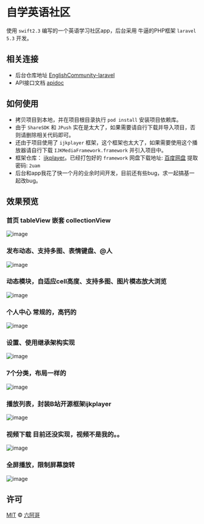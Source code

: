 # 自学英语社区

使用 `swift2.3` 编写的一个英语学习社区app，后台采用 牛逼的PHP框架 `laravel 5.3` 开发。

## 相关连接

- 后台仓库地址 [EnglishCommunity-laravel](https://github.com/6ag/EnglishCommunity-laravel) 
- API接口文档 [apidoc](http://english.6ag.cn/apidoc/) 

## 如何使用

- 拷贝项目到本地，并在项目根目录执行 `pod install` 安装项目依赖库。
- 由于 `ShareSDK` 和 `JPush` 实在是太大了，如果需要请自行下载并导入项目，否则请删除相关代码即可。 
- 还由于项目使用了 `ijkplayer` 框架，这个框架也太大了，如果需要使用这个播放器请自行下载 `IJKMediaFramework.framework` 并引入项目中。
- 框架仓库： [ijkplayer](https://github.com/Bilibili/ijkplayer)。已经打包好的 `framework` 网盘下载地址: [百度网盘](https://pan.baidu.com/s/1jInVYke) 提取密码: `2uam`
- 后台和app我花了快一个月的业余时间开发，目前还有些bug，求一起搞基一起改bug。

## 效果预览

### 首页 tableView 嵌套 collectionView

![image](https://github.com/6ag/EnglishCommunity-swift/blob/master/Show/home.PNG)

### 发布动态、支持多图、表情键盘、@人

![image](https://github.com/6ag/EnglishCommunity-swift/blob/master/Show/publish.PNG)

### 动态模块，自适应cell高度、支持多图、图片模态放大浏览

![image](https://github.com/6ag/EnglishCommunity-swift/blob/master/Show/tweet.PNG)

### 个人中心 常规的，高钙的

![image](https://github.com/6ag/EnglishCommunity-swift/blob/master/Show/profile.PNG)

### 设置、使用继承架构实现

![image](https://github.com/6ag/EnglishCommunity-swift/blob/master/Show/setting.PNG)

### 7个分类，布局一样的

![image](https://github.com/6ag/EnglishCommunity-swift/blob/master/Show/category.PNG)

### 播放列表，封装B站开源框架ijkplayer

![image](https://github.com/6ag/EnglishCommunity-swift/blob/master/Show/playlist.PNG)

### 视频下载 目前还没实现，视频不是我的。。

![image](https://github.com/6ag/EnglishCommunity-swift/blob/master/Show/download.PNG)

### 全屏播放，限制屏幕旋转

![image](https://github.com/6ag/EnglishCommunity-swift/blob/master/Show/fullscreen.PNG)

## 许可

[MIT](http://opensource.org/licenses/MIT) © [六阿哥](https://github.com/6ag)


